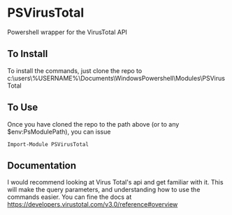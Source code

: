 # PSVirusTotal
Powershell wrapper for the VirusTotal API

## To Install
To install the commands, just clone the repo to c:\users\\%USERNAME%\Documents\WindowsPowershell\Modules\PSVirusTotal

## To Use
Once you have cloned the repo to the path above (or to any $env:PsModulePath), you can issue

``Import-Module PSVirusTotal``

## Documentation
I would recommend looking at Virus Total's api and get familiar with it. This will make the query parameters, and understanding how to use the commands easier. You can fine the docs at https://developers.virustotal.com/v3.0/reference#overview

